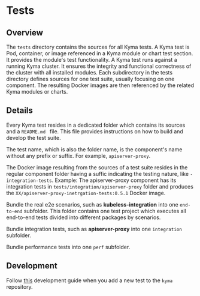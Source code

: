# Tests

## Overview

The `tests` directory contains the sources for all Kyma tests.
A Kyma test is Pod, container, or image referenced in a Kyma module or chart test section. It provides the module's test functionality. 
A Kyma test runs against a running Kyma cluster. It ensures the integrity and functional correctness of the cluster with all installed modules. 
Each subdirectory in the tests directory defines sources for one test suite, usually focusing on one component. The resulting Docker images are then referenced by the related Kyma modules or charts.

## Details

Every Kyma test resides in a dedicated folder which contains its sources and a `README.md ` file. This file provides instructions on how to build and develop the test suite.

The test name, which is also the folder name, is the component's name without any prefix or suffix. For example, `apiserver-proxy`.

The Docker image resulting from the sources of a test suite resides in the regular component folder having a suffic indicating the testing nature, like `-integration-tests`.
Example: The apiserver-proxy component has its integration tests in `tests/integration/apiserver-proxy` folder and produces the `XX/apiserver-proxy-inetrgation-tests:0.5.1` Docker image.

Bundle the real e2e scenarios, such as **kubeless-integration** into one `end-to-end` subfolder. This folder contains one test project which executes all end-to-end tests divided into different packages by scenarios.

Bundle integration tests, such as **apiserver-proxy** into one `integration` subfolder.

Bundle performance tests into one `perf` subfolder.

## Development

Follow [this](https://github.com/kyma-project/kyma/blob/master/resources/README.md) development guide when you add a new test to the `kyma` repository.
